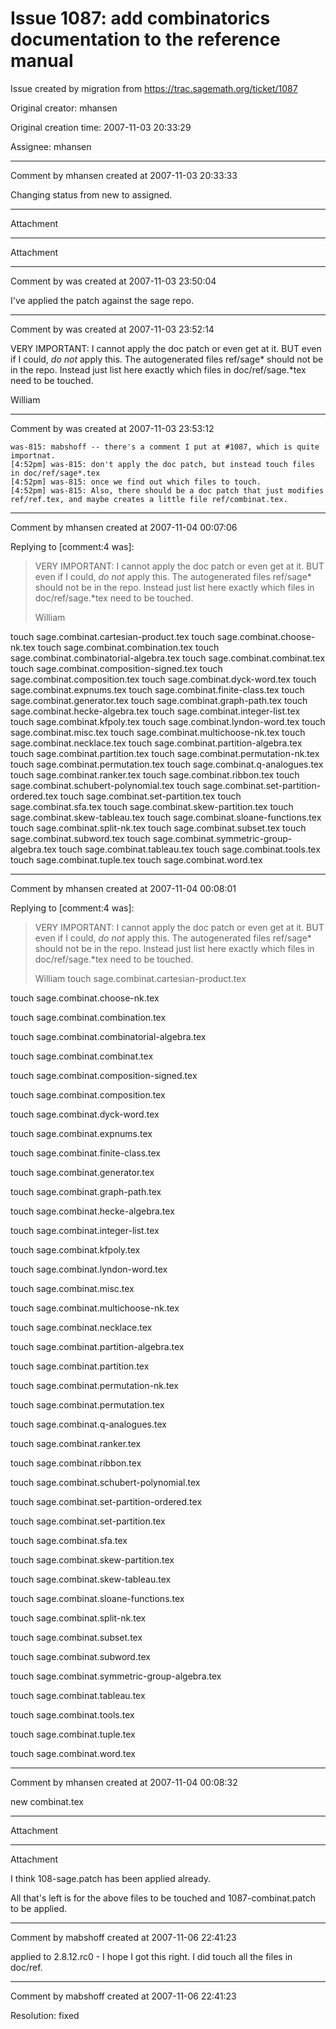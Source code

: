 # Issue 1087: add combinatorics documentation to the reference manual

Issue created by migration from https://trac.sagemath.org/ticket/1087

Original creator: mhansen

Original creation time: 2007-11-03 20:33:29

Assignee: mhansen




---

Comment by mhansen created at 2007-11-03 20:33:33

Changing status from new to assigned.


---

Attachment


---

Attachment


---

Comment by was created at 2007-11-03 23:50:04

I've applied the patch against the sage repo.


---

Comment by was created at 2007-11-03 23:52:14

VERY IMPORTANT: I cannot apply the doc patch or even get at it. BUT even if I could, *do not* apply this.  The autogenerated files ref/sage* should not be in the repo.
Instead just list here exactly which files in doc/ref/sage.*tex need to be touched.

William


---

Comment by was created at 2007-11-03 23:53:12


```
was-815: mabshoff -- there's a comment I put at #1087, which is quite importnat.
[4:52pm] was-815: don't apply the doc patch, but instead touch files in doc/ref/sage*.tex
[4:52pm] was-815: once we find out which files to touch.
[4:52pm] was-815: Also, there should be a doc patch that just modifies ref/ref.tex, and maybe creates a little file ref/combinat.tex.
```



---

Comment by mhansen created at 2007-11-04 00:07:06

Replying to [comment:4 was]:
> VERY IMPORTANT: I cannot apply the doc patch or even get at it. BUT even if I could, *do not* apply this.  The autogenerated files ref/sage* should not be in the repo.
> Instead just list here exactly which files in doc/ref/sage.*tex need to be touched.
> 
> William

touch sage.combinat.cartesian-product.tex
touch sage.combinat.choose-nk.tex
touch sage.combinat.combination.tex
touch sage.combinat.combinatorial-algebra.tex
touch sage.combinat.combinat.tex
touch sage.combinat.composition-signed.tex
touch sage.combinat.composition.tex
touch sage.combinat.dyck-word.tex
touch sage.combinat.expnums.tex
touch sage.combinat.finite-class.tex
touch sage.combinat.generator.tex
touch sage.combinat.graph-path.tex
touch sage.combinat.hecke-algebra.tex
touch sage.combinat.integer-list.tex
touch sage.combinat.kfpoly.tex
touch sage.combinat.lyndon-word.tex
touch sage.combinat.misc.tex
touch sage.combinat.multichoose-nk.tex
touch sage.combinat.necklace.tex
touch sage.combinat.partition-algebra.tex
touch sage.combinat.partition.tex
touch sage.combinat.permutation-nk.tex
touch sage.combinat.permutation.tex
touch sage.combinat.q-analogues.tex
touch sage.combinat.ranker.tex
touch sage.combinat.ribbon.tex
touch sage.combinat.schubert-polynomial.tex
touch sage.combinat.set-partition-ordered.tex
touch sage.combinat.set-partition.tex
touch sage.combinat.sfa.tex
touch sage.combinat.skew-partition.tex
touch sage.combinat.skew-tableau.tex
touch sage.combinat.sloane-functions.tex
touch sage.combinat.split-nk.tex
touch sage.combinat.subset.tex
touch sage.combinat.subword.tex
touch sage.combinat.symmetric-group-algebra.tex
touch sage.combinat.tableau.tex
touch sage.combinat.tools.tex
touch sage.combinat.tuple.tex
touch sage.combinat.word.tex


---

Comment by mhansen created at 2007-11-04 00:08:01

Replying to [comment:4 was]:
> VERY IMPORTANT: I cannot apply the doc patch or even get at it. BUT even if I could, *do not* apply this.  The autogenerated files ref/sage* should not be in the repo.
> Instead just list here exactly which files in doc/ref/sage.*tex need to be touched.
> 
> William
touch sage.combinat.cartesian-product.tex

touch sage.combinat.choose-nk.tex

touch sage.combinat.combination.tex

touch sage.combinat.combinatorial-algebra.tex

touch sage.combinat.combinat.tex

touch sage.combinat.composition-signed.tex

touch sage.combinat.composition.tex

touch sage.combinat.dyck-word.tex

touch sage.combinat.expnums.tex

touch sage.combinat.finite-class.tex

touch sage.combinat.generator.tex

touch sage.combinat.graph-path.tex

touch sage.combinat.hecke-algebra.tex

touch sage.combinat.integer-list.tex

touch sage.combinat.kfpoly.tex

touch sage.combinat.lyndon-word.tex

touch sage.combinat.misc.tex

touch sage.combinat.multichoose-nk.tex

touch sage.combinat.necklace.tex

touch sage.combinat.partition-algebra.tex

touch sage.combinat.partition.tex

touch sage.combinat.permutation-nk.tex

touch sage.combinat.permutation.tex

touch sage.combinat.q-analogues.tex

touch sage.combinat.ranker.tex

touch sage.combinat.ribbon.tex

touch sage.combinat.schubert-polynomial.tex

touch sage.combinat.set-partition-ordered.tex

touch sage.combinat.set-partition.tex

touch sage.combinat.sfa.tex

touch sage.combinat.skew-partition.tex

touch sage.combinat.skew-tableau.tex

touch sage.combinat.sloane-functions.tex

touch sage.combinat.split-nk.tex

touch sage.combinat.subset.tex

touch sage.combinat.subword.tex

touch sage.combinat.symmetric-group-algebra.tex

touch sage.combinat.tableau.tex

touch sage.combinat.tools.tex

touch sage.combinat.tuple.tex

touch sage.combinat.word.tex


---

Comment by mhansen created at 2007-11-04 00:08:32

new combinat.tex


---

Attachment


---

Attachment

I think 108-sage.patch has been applied already.

All that's left is for the above files to be touched and 1087-combinat.patch to be applied.


---

Comment by mabshoff created at 2007-11-06 22:41:23

applied to 2.8.12.rc0 - I hope I got this right. I did touch all the files in doc/ref.


---

Comment by mabshoff created at 2007-11-06 22:41:23

Resolution: fixed
